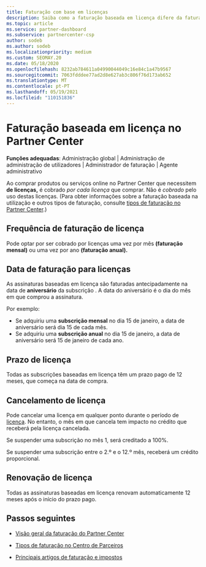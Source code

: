 ```yaml
---
title: Faturação com base em licenças
description: Saiba como a faturação baseada em licença difere da faturação baseada no uso no Partner Center, incluindo como é faturado por licença (não por utilização da licença).
ms.topic: article
ms.service: partner-dashboard
ms.subservice: partnercenter-csp
author: sodeb
ms.author: sodeb
ms.localizationpriority: medium
ms.custom: SEOMAY.20
ms.date: 05/18/2020
ms.openlocfilehash: 8232ab784611a04990044049c16e84c1a47b9567
ms.sourcegitcommit: 7063fdddee77ad2d8e627ab3c806f76d173ab652
ms.translationtype: MT
ms.contentlocale: pt-PT
ms.lasthandoff: 05/19/2021
ms.locfileid: "110151836"
---
```

# <a name="license-based-billing-in-partner-center"></a>Faturação baseada em licença no Partner Center

**Funções adequadas**: Administração global | Administração de administração de utilizadores | Administrador de faturação | Agente administrativo

Ao comprar produtos ou serviços online no Partner Center que necessitem **de licenças,** é cobrado *por cada licença* que comprar. Não é *cobrado* pelo uso destas licenças. (Para obter informações sobre a faturação baseada na utilização e outros tipos de faturação, consulte [tipos de faturação no Partner Center](./billing-basics.md).)

## <a name="license-billing-frequency"></a>Frequência de faturação de licença

Pode optar por ser cobrado por licenças uma vez por mês **(faturação mensal)** ou uma vez por ano **(faturação anual).** 

## <a name="billing-date-for-licenses"></a>Data de faturação para licenças

As assinaturas baseadas em licença são faturadas antecipadamente na data de **aniversário** da subscrição . A data do aniversário é o dia do mês em que comprou a assinatura.

Por exemplo:

- Se adquiriu uma **subscrição mensal** no dia 15 de janeiro, a data de aniversário será dia 15 de cada mês.
- Se adquiriu uma **subscrição anual** no dia 15 de janeiro, a data de aniversário será 15 de janeiro de cada ano.

## <a name="license-term"></a>Prazo de licença

Todas as subscrições baseadas em licença têm um prazo pago de 12 meses, que começa na data de compra.

## <a name="license-cancellation"></a>Cancelamento de licença

Pode cancelar uma licença em qualquer ponto durante o período de [licença](#license-term). No entanto, o mês em que cancela tem impacto no crédito que receberá pela licença cancelada.

Se suspender uma subscrição no mês 1, será creditado a 100%.

Se suspender uma subscrição entre o 2.º e o 12.º mês, receberá um crédito proporcional.

## <a name="license-renewal"></a>Renovação de licença

Todas as assinaturas baseadas em licença renovam automaticamente 12 meses após o início do prazo pago.

## <a name="next-steps"></a>Passos seguintes

- [Visão geral da faturação do Partner Center](billing-basics.md)

- [Tipos de faturação no Centro de Parceiros](./billing-basics.md)

- [Principais artigos de faturação e impostos](billing.md)
